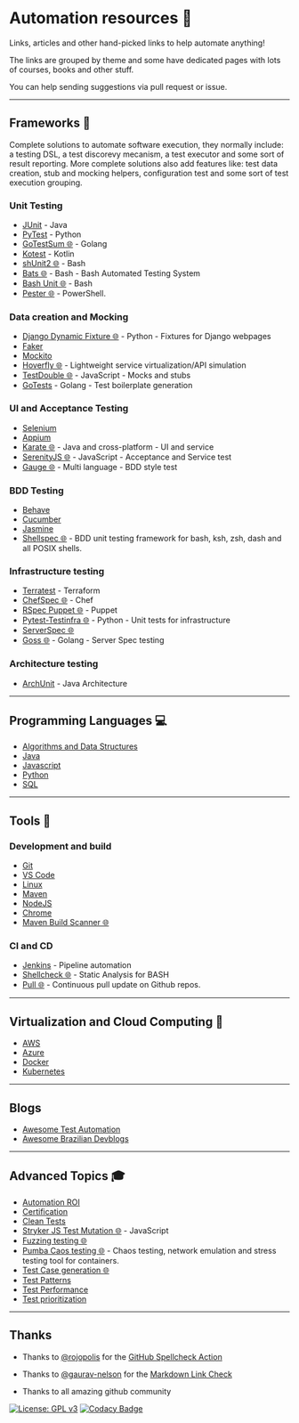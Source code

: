 # Automation resources 🤖

Links, articles and other hand-picked links to help automate anything!

The links are grouped by theme and some have dedicated pages with lots of courses, books and other stuff.

You can help sending suggestions via pull request or issue.

---

## Frameworks 📝

Complete solutions to automate software execution, they normally include: a testing DSL, a test discorevy mecanism, a test executor and some sort of result reporting. More complete solutions also add features like: test data creation, stub and mocking helpers, configuration test and some sort of test execution grouping.

### Unit Testing

- [JUnit](docs/frameworks/junit.md) - Java
- [PyTest](docs/frameworks/pytest.md) - Python
- [GoTestSum 🌐](https://github.com/gotestyourself/gotestsum) - Golang
- [Kotest](https://github.com/kotest/kotest) - Kotlin
- [shUnit2 🌐](https://github.com/kward/shunit2/)   - Bash
- [Bats 🌐](https://github.com/bats-core/bats-core) - Bash - Bash Automated Testing System
- [Bash Unit 🌐](https://github.com/pgrange/bash_unit) - Bash
- [Pester 🌐](https://github.com/pester/Pester) - PowerShell. 

### Data creation and Mocking

- [Django Dynamic Fixture 🌐](https://github.com/paulocheque/django-dynamic-fixture) - Python - Fixtures for Django webpages
- [Faker](docs/frameworks/faker.md)
- [Mockito](docs/frameworks/mockito.md)
- [Hoverfly 🌐](https://github.com/SpectoLabs/hoverfly) - Lightweight service virtualization/API simulation
- [TestDouble 🌐](https://github.com/testdouble/testdouble.js) - JavaScript - Mocks and stubs
- [GoTests](https://github.com/cweill/gotests) - Golang - Test boilerplate generation

### UI and Acceptance Testing

- [Selenium](docs/frameworks/selenium.md)
- [Appium](docs/tools/appium.md)
- [Karate 🌐](https://github.com/intuit/karate) - Java and cross-platform - UI and service
- [SerenityJS 🌐](https://github.com/serenity-js/serenity-js) - JavaScript - Acceptance and Service test
- [Gauge 🌐](https://github.com/getgauge/gauge) - Multi language - BDD style test

### BDD Testing

- [Behave](docs/frameworks/behave.md)
- [Cucumber](docs/frameworks/cucumber.md)
- [Jasmine](docs/frameworks/jasmine.md)
- [Shellspec 🌐](https://github.com/shellspec/shellspec) - BDD unit testing framework for bash, ksh, zsh, dash and all POSIX shells.

### Infrastructure testing

- [Terratest](docs/frameworks/terratest.md) - Terraform
- [ChefSpec 🌐](https://docs.chef.io/workstation/chefspec/) - Chef
- [RSpec Puppet 🌐](https://rspec-puppet.com/) - Puppet
- [Pytest-Testinfra 🌐](https://github.com/pytest-dev/pytest-testinfra) - Python - Unit tests for infrastructure
- [ServerSpec 🌐](https://serverspec.org/)
- [Goss 🌐](https://github.com/aelsabbahy/goss) - Golang - Server Spec testing

### Architecture testing

- [ArchUnit](docs/frameworks/archunit.md) - Java Architecture

---

## Programming Languages 💻

- [Algorithms and Data Structures](docs/programming/algorithms.md)
- [Java](docs/programming/java.md)
- [Javascript](docs/programming/javascript.md)
- [Python](docs/programming/python.md)
- [SQL](docs/programming/sql.md)

---

## Tools 🔨

### Development and build

- [Git](docs/tools/linux.md)
- [VS Code](docs/tools/vscode.md)
- [Linux](docs/tools/git.md)
- [Maven](docs/tools/maven.md)
- [NodeJS](docs/tools/nodejs.md)
- [Chrome](docs/tools/chrome.md)
- [Maven Build Scanner 🌐](https://github.com/intuit/maven-build-scanner)

### CI and CD

- [Jenkins](docs/tools/jenkins.md) - Pipeline automation
- [Shellcheck 🌐](https://github.com/koalaman/shellcheck) - Static Analysis for BASH
- [Pull 🌐](https://github.com/wei/pull) - Continuous pull update on Github repos.

---

## Virtualization and Cloud Computing 🎯

- [AWS](docs/clouds/aws.md)
- [Azure](docs/clouds/azure.md)
- [Docker](docs/tools/docker.md)
- [Kubernetes](docs/tools/kubernetes.md)

---

## Blogs

- [Awesome Test Automation](https://github.com/atinfo/awesome-test-automation)
- [Awesome Brazilian Devblogs](https://github.com/Wmitrut/awesome-brazilian-devblogs)

---

## Advanced Topics 🎓

- [Automation ROI](docs/topics/automation-roi.md)
- [Certification](docs/topics/certification.md)
- [Clean Tests](docs/topics/clean-tests.md)
- [Stryker JS Test Mutation 🌐](https://github.com/stryker-mutator/stryker-js) - JavaScript
- [Fuzzing testing 🌐](https://github.com/google/AFL)
- [Pumba Caos testing 🌐](https://github.com/alexei-led/pumba) - Chaos testing, network emulation and stress testing tool for containers.
- [Test Case generation 🌐](https://github.com/Cornutum/tcases)
- [Test Patterns](docs/topics/test-patterns.md)
- [Test Performance](docs/topics/test-performance.md)
- [Test prioritization](docs/topics/test-priorization.md)

---

## Thanks

- Thanks to [@rojopolis](https://github.com/rojopolis) for the [GitHub Spellcheck Action](https://github.com/rojopolis/spellcheck-github-actions)

- Thanks to [@gaurav-nelson](https://github.com/gaurav-nelson) for the [Markdown Link Check](https://github.com/gaurav-nelson/github-action-markdown-link-check)

- Thanks to all amazing github community

[![License: GPL v3](https://img.shields.io/badge/License-GPLv3-blue.svg)](https://www.gnu.org/licenses/gpl-3.0)
[![Codacy Badge](https://api.codacy.com/project/badge/Grade/cb911d602af6436a9fa5073616aa7815)](https://www.codacy.com/manual/edumco/automation-resources?utm_source=github.com&utm_medium=referral&utm_content=edumco/automation-resources&utm_campaign=Badge_Grade)
